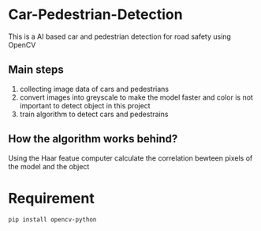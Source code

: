 # Car-Pedestrian-Detection

This is a AI based car and pedestrian detection for road safety using OpenCV

## Main steps

1. collecting image data of cars and pedestrians
2. convert images into greyscale to make the model faster and color is not important to detect object in this project
3. train algorithm to detect cars and pedestrains

## How the algorithm works behind?

Using the Haar featue computer calculate the correlation bewteen pixels of the model and the object



# Requirement 
```
pip install opencv-python
```
